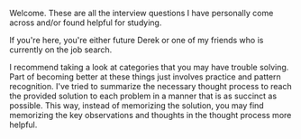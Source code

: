 Welcome. These are all the interview questions I have personally come across and/or found helpful for studying. 

If you're here, you're either future Derek or one of my friends who is currently on the job search. 

I recommend taking a look at categories that you may have trouble solving. Part of becoming better at these things just involves practice and pattern recognition. I've tried to summarize the necessary thought process to reach the provided solution to each problem in a manner that is as succinct as possible. This way, instead of memorizing the solution, you may find memorizing the key observations and thoughts in the thought process more helpful.
